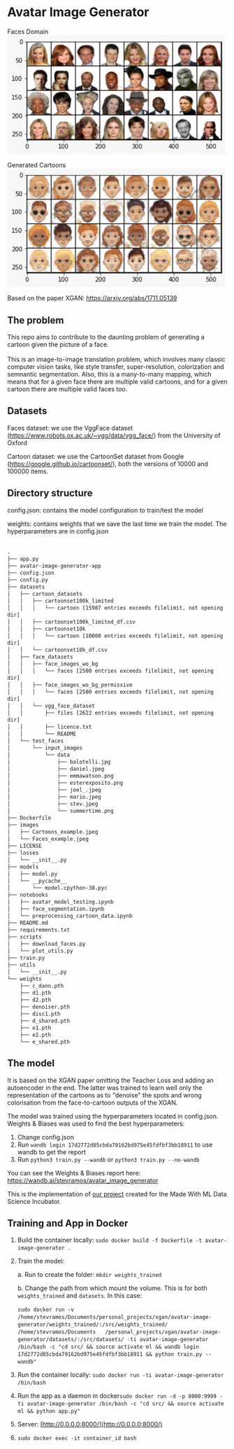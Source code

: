 # Avatar Image Generator

   Faces Domain <br/>
   <img src="images/Faces_example.jpeg" width="500" />

   Generated Cartoons <br/>
   <img src="images/Cartoons_example.jpeg" width="500" />

   Based on the paper XGAN: https://arxiv.org/abs/1711.05139

## The problem

This repo aims to contribute to the daunting problem of generating a cartoon given the picture of a face.  <br/> <br/>
This is an image-to-image translation problem, which involves many classic computer vision tasks, like style transfer, super-resolution, colorization and semnantic    segmentation. Also, this is a many-to-many mapping, which means that for a given face there are multiple valid cartoons, and for a given cartoon there are multiple valid faces too. </br>

## Datasets

  Faces dataset: we use the VggFace dataset (https://www.robots.ox.ac.uk/~vgg/data/vgg_face/) from the University of Oxford

  Cartoon dataset: we use the CartoonSet dataset from Google (https://google.github.io/cartoonset/), both the versions of 10000 and 100000 items.

## Directory structure

  config.json: contains the model configuration to train/test the model
  
  weights: contains weights that we save the last time we train the model. The hyperparameters are in config.json

```

.
├── app.py
├── avatar-image-generator-app
├── config.json
├── config.py
├── datasets
│   ├── cartoon_datasets
│   │   ├── cartoonset100k_limited
│   │   │   └── cartoon [15987 entries exceeds filelimit, not opening dir]
│   │   ├── cartoonset100k_limited_df.csv
│   │   ├── cartoonset10k
│   │   │   └── cartoon [10000 entries exceeds filelimit, not opening dir]
│   │   └── cartoonset10k_df.csv
│   ├── face_datasets
│   │   ├── face_images_wo_bg
│   │   │   └── faces [2500 entries exceeds filelimit, not opening dir]
│   │   ├── face_images_wo_bg_permissive
│   │   │   └── faces [2500 entries exceeds filelimit, not opening dir]
│   │   └── vgg_face_dataset
│   │       ├── files [2622 entries exceeds filelimit, not opening dir]
│   │       ├── licence.txt
│   │       └── README
│   └── test_faces
│       └── input_images
│           └── data
│               ├── balotelli.jpg
│               ├── daniel.jpeg
│               ├── emmawatson.png
│               ├── esterexposito.png
│               ├── joel_.jpeg
│               ├── mario.jpeg
│               ├── stev.jpeg
│               └── summertime.png
├── Dockerfile
├── images
│   ├── Cartoons_example.jpeg
│   └── Faces_example.jpeg
├── LICENSE
├── losses
│   └── __init__.py
├── models
│   ├── model.py
│   └── __pycache__
│       └── model.cpython-38.pyc
├── notebooks
│   ├── avatar_model_testing.ipynb
│   ├── face_segmentation.ipynb
│   └── preprocessing_cartoon_data.ipynb
├── README.md
├── requirements.txt
├── scripts
│   ├── download_faces.py
│   └── plot_utils.py
├── train.py
├── utils
│   └── __init__.py
└── weights
    ├── c_dann.pth
    ├── d1.pth
    ├── d2.pth
    ├── denoiser.pth
    ├── disc1.pth
    ├── d_shared.pth
    ├── e1.pth
    ├── e2.pth
    └── e_shared.pth
```
## The model

   It is based on the XGAN paper omitting the Teacher Loss and adding an autoencoder in the end. The latter was trained to learn well only the representation of the cartoons as to "denoise" the spots and wrong colorisation from the face-to-cartoon outputs of the XGAN.

   The model was trained using the hyperparameters located in config.json. Weights & Biases was used to find the best hyperparameters:

1. Change config.json
2. Run `wandb login 17d2772d85cbda79162bd975e45fdfbf3bb18911` to use wandb to get the report
3. Run `python3 train.py --wandb` or `python3 train.py --no-wandb`

  You can see the Weights & Biases report here: https://wandb.ai/stevramos/avatar_image_generator
  
  This is the implementation of [our project](https://madewithml.com/projects/1233/generating-avatars-from-real-life-pictures/) created for the Made With ML Data Science Incubator.


## Training and App in Docker
1. Build the container locally: `sudo docker build -f Dockerfile -t avatar-image-generator .`
2. Train the model: 

   a. Run to create the folder: `mkdir weights_trained` 
   
   b. Change the path from which mount the volume. This is for both `weights_trained` and `datasets`. In this case:
   
   `sudo docker run -v /home/stevramos/Documents/personal_projects/xgan/avatar-image-generator/weights_trained/:/src/weights_trained/ /home/stevramos/Documents   /personal_projects/xgan/avatar-image-generator/datasets/:/src/datasets/ -ti avatar-image-generator /bin/bash -c "cd src/ && source activate ml && wandb login  17d2772d85cbda79162bd975e45fdfbf3bb18911 && python train.py --wandb"`

3. Run the container locally: `sudo docker run -ti avatar-image-generator /bin/bash`
4. Run the app as a daemon in docker`sudo docker run -d -p 8000:9999 -ti avatar-image-generator /bin/bash -c "cd src/ && source activate ml && python app.py"`
5. Server: [http://0.0.0.0:8000/](http://0.0.0.0:8000/)
6. `sudo docker exec -it container_id bash`

